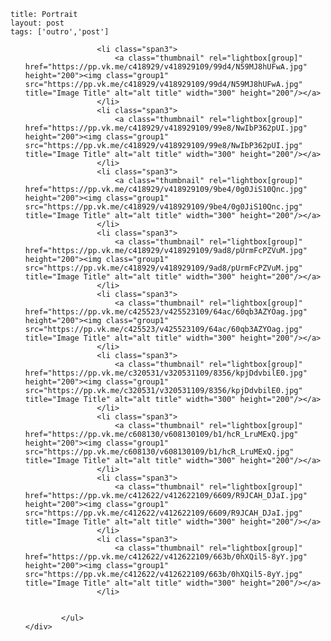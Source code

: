 ```
title: Portrait
layout: post
tags: ['outro','post']
```



<div class="row">
    <div class="span16">
        <ul class="media-grid">

              	  	<li class="span3">
                        <a class="thumbnail" rel="lightbox[group]" href="https://pp.vk.me/c418929/v418929109/99d4/N59MJ8hUFwA.jpg" height="200"><img class="group1" src="https://pp.vk.me/c418929/v418929109/99d4/N59MJ8hUFwA.jpg" title="Image Title" alt="alt title" width="300" height="200"/></a>
                    </li> 
                    <li class="span3">
                        <a class="thumbnail" rel="lightbox[group]" href="https://pp.vk.me/c418929/v418929109/99e8/NwIbP362pUI.jpg" height="200"><img class="group1" src="https://pp.vk.me/c418929/v418929109/99e8/NwIbP362pUI.jpg" title="Image Title" alt="alt title" width="300" height="200"/></a>
                    </li> 
                    <li class="span3">
                        <a class="thumbnail" rel="lightbox[group]" href="https://pp.vk.me/c418929/v418929109/9be4/0g0JiS10Qnc.jpg" height="200"><img class="group1" src="https://pp.vk.me/c418929/v418929109/9be4/0g0JiS10Qnc.jpg" title="Image Title" alt="alt title" width="300" height="200"/></a>
                    </li> 
                    <li class="span3">
                        <a class="thumbnail" rel="lightbox[group]" href="https://pp.vk.me/c418929/v418929109/9ad8/pUrmFcPZVuM.jpg" height="200"><img class="group1" src="https://pp.vk.me/c418929/v418929109/9ad8/pUrmFcPZVuM.jpg" title="Image Title" alt="alt title" width="300" height="200"/></a>
                    </li> 
                    <li class="span3">
                        <a class="thumbnail" rel="lightbox[group]" href="https://pp.vk.me/c425523/v425523109/64ac/60qb3AZYOag.jpg" height="200"><img class="group1" src="https://pp.vk.me/c425523/v425523109/64ac/60qb3AZYOag.jpg" title="Image Title" alt="alt title" width="300" height="200"/></a>
                    </li> 
                    <li class="span3">
                        <a class="thumbnail" rel="lightbox[group]" href="https://pp.vk.me/c320531/v320531109/8356/kpjDdvbilE0.jpg" height="200"><img class="group1" src="https://pp.vk.me/c320531/v320531109/8356/kpjDdvbilE0.jpg" title="Image Title" alt="alt title" width="300" height="200"/></a>
                    </li> 
                    <li class="span3">
                        <a class="thumbnail" rel="lightbox[group]" href="https://pp.vk.me/c608130/v608130109/b1/hcR_LruMExQ.jpg" height="200"><img class="group1" src="https://pp.vk.me/c608130/v608130109/b1/hcR_LruMExQ.jpg" title="Image Title" alt="alt title" width="300" height="200"/></a>
                    </li> 
                    <li class="span3">
                        <a class="thumbnail" rel="lightbox[group]" href="https://pp.vk.me/c412622/v412622109/6609/R9JCAH_DJaI.jpg" height="200"><img class="group1" src="https://pp.vk.me/c412622/v412622109/6609/R9JCAH_DJaI.jpg" title="Image Title" alt="alt title" width="300" height="200"/></a>
                    </li> 
                    <li class="span3">
                        <a class="thumbnail" rel="lightbox[group]" href="https://pp.vk.me/c412622/v412622109/663b/0hXQil5-8yY.jpg" height="200"><img class="group1" src="https://pp.vk.me/c412622/v412622109/663b/0hXQil5-8yY.jpg" title="Image Title" alt="alt title" width="300" height="200"/></a>
                    </li> 
                   
                   
            </ul>
	</div>
</div>